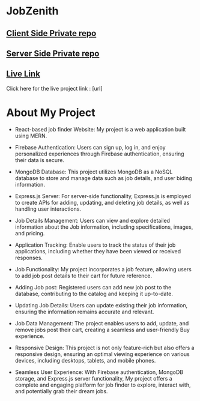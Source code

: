 # JobZenith


## [ Client Side Private repo](https://github.com/Porgramming-Hero-web-course/b8a11-client-side-MD-AHAD-KHAN-PATHAN)

## [ Server Side Private repo](https://github.com/Porgramming-Hero-web-course/b8a11-server-side-MD-AHAD-KHAN-PATHAN)


## [ Live Link ](url)

Click here for the live project link : [url]

# About My Project

- React-based job finder Website: My project is a web application built using MERN.

- Firebase Authentication: Users can sign up, log in, and enjoy personalized experiences through Firebase authentication, ensuring their data is secure.

- MongoDB Database: This project utilizes MongoDB as a NoSQL database to store and manage data such as job details, and user biding information.

- Express.js Server: For server-side functionality, Express.js is employed to create APIs for adding, updating, and deleting job details, as well as handling user interactions.

- Job Details Management: Users can view and explore detailed information about the Job information, including specifications, images, and pricing.

- Application Tracking: Enable users to track the status of their job applications, including whether they have been viewed or received responses.

- Job Functionality: My project incorporates a job feature, allowing users to add job post details to their cart for future reference.

- Adding Job post: Registered users can add new job post to the database, contributing to the catalog and keeping it up-to-date.

- Updating Job Details: Users can update existing their job information, ensuring the information remains accurate and relevant.

- Job Data Management: The project enables users to add, update, and remove jobs post their cart, creating a seamless and user-friendly Buy experience.

- Responsive Design: This project is not only feature-rich but also offers a responsive design, ensuring an optimal viewing experience on various devices, including desktops, tablets, and mobile phones.

- Seamless User Experience: With Firebase authentication, MongoDB storage, and Express.js server functionality, My project offers a complete and engaging platform for job finder to explore, interact with, and potentially grab their dream jobs.


